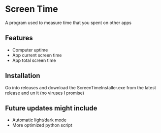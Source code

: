 # Screen Time

A program used to measure time that you spent on other apps


## Features

- Computer uptime 
- App current screen time
- App total screen time

## Installation

Go into releases and download the ScreenTimeInstaller.exe from the latest release and un it (no viruses I promise)
    
## Future updates might include
- Automatic light/dark mode
- More optimized python script